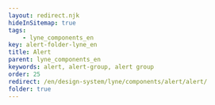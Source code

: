 ```yaml
---
layout: redirect.njk
hideInSitemap: true
tags: 
    - lyne_components_en
key: alert-folder-lyne_en
title: Alert
parent: lyne_components_en
keywords: alert, alert-group, alert group
order: 25
redirect: /en/design-system/lyne/components/alert/alert/
folder: true
---
```

